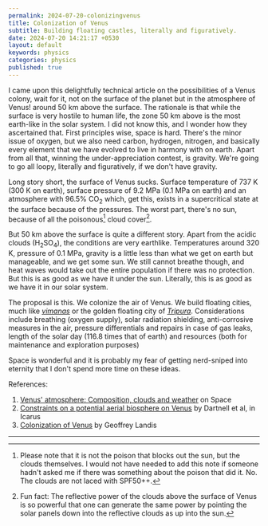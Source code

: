 ```yaml
---
permalink: 2024-07-20-colonizingvenus
title: Colonization of Venus 
subtitle: Building floating castles, literally and figuratively. 
date: 2024-07-20 14:21:17 +0530
layout: default
keywords: physics
categories: physics
published: true
---
```



I came upon this delightfully technical article on the possibilities of a Venus
colony, wait for it, not on the surface of the planet but in the atmosphere of
Venus! around 50 km above the surface. The rationale is that while the surface is
very hostile to human life, the zone 50 km above is the most earth-like in the solar
system. I did not know this, and I wonder how they ascertained that. First
principles wise, space is hard. There's the minor issue of oxygen, but we also need
carbon, hydrogen, nitrogen, and basically every element that we have evolved to live
in harmony with on earth. Apart from all that, winning the under-appreciation
contest, is gravity. We're going to go all loopy, literally and figuratively, if we
don't have gravity.

Long story short, the surface of Venus sucks. Surface temperature of 737 K (300 K on
earth), surface pressure of 9.2 MPa (0.1 MPa on earth) and an atmosphere with 96.5%
CO$_2$ which, get this, exists in a supercritical state at the surface because of
the pressures. The worst part, there's no sun, because of all the poisonous[^1] cloud
cover[^2].

But 50 km above the surface is quite a different story. Apart from the acidic
clouds (H$_2$SO$_4$), the conditions are very earthlike. Temperatures around 320 K,
pressure of 0.1 MPa, gravity is a little less than what we get on earth but manageable,
and we get some sun. We still cannot breathe though, and heat waves would take out the
entire population if there was no protection. But this is as good as we have it under
the sun. Literally, this is as good as we have it in our solar system.
                                
The proposal is this. We colonize the air of Venus. We build floating cities, much like
<a href="https://en.wikipedia.org/wiki/Vimana"><em>vimanas</em></a> or the golden
floating
city of <a
href="https://en.wikipedia.org/wiki/Tripura_(mythology)#The_construction_of_the_three_cities"><em>Tripura</em></a>.
Considerations include breathing (oxygen supply), solar radiation shielding,
anti-corrosive measures in the air, pressure differentials and repairs in case of gas
leaks, length of the solar day (116.8 times that of earth) and resources (both for
maintenance and exploration purposes)

Space is wonderful and it is probably my fear of getting nerd-sniped into eternity
that I don't spend more time on these ideas.
                                
References:<br>
1. <a href="https://www.space.com/18527-venus-atmosphere.html">Venus' atmosphere:
Composition, clouds and weather</a> on Space<br>
2. <a href="https://doi.org/10.1016/j.icarus.2015.05.006">Constraints on a potential
aerial biosphere on Venus</a> by Dartnell et al, in Icarus<br>
3. <a
href="https://ntrs.nasa.gov/api/citations/20030022668/downloads/20030022668.pdf">Colonization
of Venus</a> by Geoffrey Landis

---

[^1]: Please note that it is not the poison that blocks out the sun, but the clouds themselves. I would not have needed to add this note if someone hadn't asked me if there was something about the poison that did it. No. The clouds are not laced with SPF50++.

[^2]: Fun fact: The reflective power of the clouds above the surface of Venus is so powerful that one can generate the same power by pointing the solar panels down into the reflective clouds as up into the sun. 

